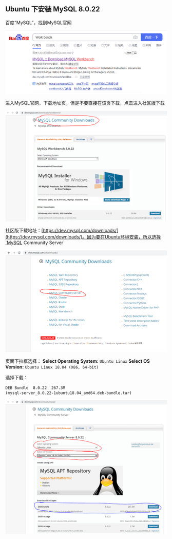 ## Ubuntu 下安装 MySQL 8.0.22

百度“MySQL”，找到MySQL官网

![](/assets/lin052_02.PNG)

进入MySQL官网，下载地址页，但是不要直接在该页下载，点击进入社区版下载

![](/assets/lin052_03.PNG)

社区版下载地址：[https://dev.mysql.com/downloads/](https://dev.mysql.com/downloads/)。因为要在Ubuntu环境安装，所以选择`MySQL Community Server`

![](/assets/lin052_01.PNG)

页面下拉框选择：
**Select Operating System:** `Ubuntu Linux`
**Select OS Version:** `Ubuntu Linux 18.04 (X86, 64-bit)`

选择下载：
```
DEB Bundle	8.0.22	267.3M	
(mysql-server_8.0.22-1ubuntu18.04_amd64.deb-bundle.tar)
```

![](/assets/lin052_04.PNG)







